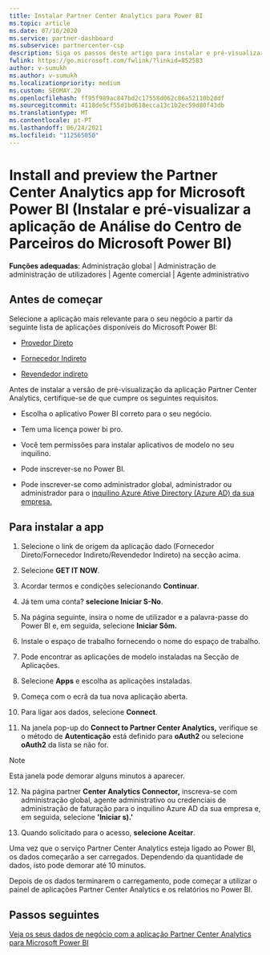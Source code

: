 ```yaml
---
title: Instalar Partner Center Analytics para Power BI
ms.topic: article
ms.date: 07/10/2020
ms.service: partner-dashboard
ms.subservice: partnercenter-csp
description: Siga os passos deste artigo para instalar e pré-visualizar a app Partner Center Analytics para Power BI (para parceiros diretos em CSP).
fwlink: https://go.microsoft.com/fwlink/?linkid=852583
author: v-sumukh
ms.author: v-sumukh
ms.localizationpriority: medium
ms.custom: SEOMAY.20
ms.openlocfilehash: ff95f989ac847bd2c17558d062c86a52110b2ddf
ms.sourcegitcommit: 4118de5cf55d1bd618ecca13c1b2ec59d80f43db
ms.translationtype: MT
ms.contentlocale: pt-PT
ms.lasthandoff: 06/24/2021
ms.locfileid: "112565050"
---
```

# <a name="install-and-preview-the-partner-center-analytics-app-for-microsoft-power-bi"></a>Install and preview the Partner Center Analytics app for Microsoft Power BI (Instalar e pré-visualizar a aplicação de Análise do Centro de Parceiros do Microsoft Power BI)


**Funções adequadas**: Administração global | Administração de administração de utilizadores | Agente comercial | Agente administrativo

## <a name="before-you-begin"></a>Antes de começar

Selecione a aplicação mais relevante para o seu negócio a partir da seguinte lista de aplicações disponíveis do Microsoft Power BI:

- [Provedor Direto](https://appsource.microsoft.com/product/power-bi/partnercenteranalytics.direct_provider_partner_analytics)

- [Fornecedor Indireto](https://appsource.microsoft.com/product/power-bi/partnercenteranalytics.indirect_provider_partner_analytics)

- [Revendedor indireto](https://appsource.microsoft.com/product/power-bi/partnercenteranalytics.indirect_reseller_partner_analytics)

Antes de instalar a versão de pré-visualização da aplicação Partner Center Analytics, certifique-se de que cumpre os seguintes requisitos.

- Escolha o aplicativo Power BI correto para o seu negócio.

- Tem uma licença power bi pro.

- Você tem permissões para instalar aplicativos de modelo no seu inquilino.

- Pode inscrever-se no Power BI.

- Pode inscrever-se como administrador global, administrador ou administrador para o [inquilino Azure Ative Directory (Azure AD) da sua empresa.](azure-active-directory-tenants-and-partner-center.md)

## <a name="to-install-the-app"></a>Para instalar a app

1. Selecione o link de origem da aplicação dado (Fornecedor Direto/Fornecedor Indireto/Revendedor Indireto) na secção acima.

2. Selecione **GET IT NOW**. 

3. Acordar termos e condições selecionando **Continuar**.

4. Já tem uma conta? **selecione Iniciar S-No**.

5. Na página seguinte, insira o nome de utilizador e a palavra-passe do Power BI e, em seguida, selecione **Iniciar Sôm.**

6. Instale o espaço de trabalho fornecendo o nome do espaço de trabalho.

7. Pode encontrar as aplicações de modelo instaladas na Secção de Aplicações.

8. Selecione **Apps** e escolha as aplicações instaladas.

9. Começa com o ecrã da tua nova aplicação aberta.

10. Para ligar aos dados, selecione **Connect**.

11. Na janela pop-up do **Connect to Partner Center Analytics,** verifique se o método de **Autenticação** está definido para **oAuth2** ou selecione **oAuth2** da lista se não for. 

> [!NOTE]  
>  Esta janela pode demorar alguns minutos a aparecer.

12. Na página partner **Center Analytics Connector,** inscreva-se com administração global, agente administrativo ou credenciais de administração de faturação para o inquilino Azure AD da sua empresa e, em seguida, selecione **'Iniciar s).'**
 
13. Quando solicitado para o acesso, **selecione Aceitar**. 

Uma vez que o serviço Partner Center Analytics esteja ligado ao Power BI, os dados começarão a ser carregados. Dependendo da quantidade de dados, isto pode demorar até 10 minutos. 

Depois de os dados terminarem o carregamento, pode começar a utilizar o painel de aplicações Partner Center Analytics e os relatórios no Power BI.

## <a name="next-steps"></a>Passos seguintes

[Veja os seus dados de negócio com a aplicação Partner Center Analytics para Microsoft Power BI](power-bi-app-for-direct-partners-use.md)
